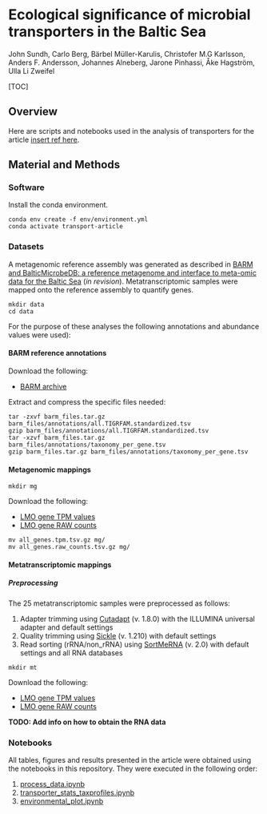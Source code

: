 # Ecological significance of microbial transporters in the Baltic Sea
John Sundh, Carlo Berg, Bärbel Müller-Karulis, Christofer M.G Karlsson, Anders F. Andersson, Johannes Alneberg, Jarone Pinhassi, Åke Hagström, Ulla Li Zweifel

[TOC]

## Overview
Here are scripts and notebooks used in the analysis of transporters for the article
[insert ref here](http://).

## Material and Methods

### Software
Install the conda environment.
```
conda env create -f env/environment.yml
conda activate transport-article
```

### Datasets
A metagenomic reference assembly was generated as described in
[BARM and BalticMicrobeDB: a reference metagenome and interface to meta-omic data for the Baltic Sea](https://www.nature.com/sdata/) (*in revision*).
Metatranscriptomic samples were mapped onto the reference assembly to quantify genes.

```
mkdir data
cd data
```

For the purpose of these analyses the following annotations and abundance values were used):

#### BARM reference annotations
Download the following:
* [BARM archive](https://drive.google.com/open?id=0B_prCMxfYyv7ZTRJSjJNNkl6ZGM)

Extract and compress the specific files needed:

```
tar -zxvf barm_files.tar.gz barm_files/annotations/all.TIGRFAM.standardized.tsv
gzip barm_files/annotations/all.TIGRFAM.standardized.tsv
tar -xzvf barm_files.tar.gz barm_files/annotations/taxonomy_per_gene.tsv
gzip barm_files.tar.gz barm_files/annotations/taxonomy_per_gene.tsv
```


#### Metagenomic mappings
```
mkdir mg
```

Download the following:
* [LMO gene TPM values](https://drive.google.com/open?id=0B_prCMxfYyv7Z1RXNHRFeFhRams)
* [LMO gene RAW counts](https://drive.google.com/open?id=0B_prCMxfYyv7LXA2TXlBMXYzcUU)

```
mv all_genes.tpm.tsv.gz mg/
mv all_genes.raw_counts.tsv.gz mg/
```

#### Metatranscriptomic mappings
##### Preprocessing
The 25 metatranscriptomic samples were preprocessed as follows:

1. Adapter trimming using [Cutadapt](https://github.com/marcelm/cutadapt) (v. 1.8.0) with the ILLUMINA universal adapter and default settings
2. Quality trimming using [Sickle](https://github.com/najoshi/sickle) (v. 1.210) with default settings
3. Read sorting (rRNA/non_rRNA) using [SortMeRNA](https://github.com/biocore/sortmerna) (v. 2.0) with default settings and all RNA databases

```
mkdir mt
```
Download the following:
* [LMO gene TPM values](https://)
* [LMO gene RAW counts](https://)

**TODO: Add info on how to obtain the RNA data**

### Notebooks

All tables, figures and results presented in the article were obtained using
the notebooks in this repository. They were executed in the following order:

1. [process_data.ipynb](process_data.ipynb)
2. [transporter_stats_taxprofiles.ipynb](transporter_stats_taxprofiles.ipynb)
3. [environmental_plot.ipynb](environmental_plot.ipynb)